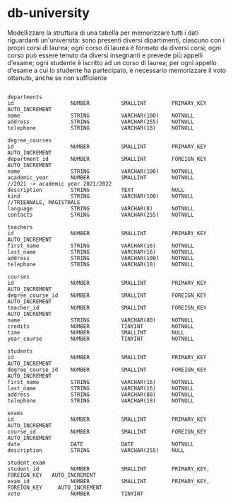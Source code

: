 # db-university
Modellizzare la struttura di una tabella per memorizzare tutti i dati riguardanti un'università:
    sono presenti diversi dipartimenti, ciascuno con i propri corsi di laurea;
    ogni corso di laurea è formato da diversi corsi;
    ogni corso può essere tenuto da diversi insegnanti e prevede più appelli d'esame;
    ogni studente è iscritto ad un corso di laurea;
    per ogni appello d'esame a cui lo studente ha partecipato, è necessario memorizzare il voto ottenuto, anche se non sufficiente

~~~~~~~~~~~~~~~~~~~~~~~

departments
id                  NUMBER          SMALLINT        PRIMARY_KEY     AUTO_INCREMENT
name                STRING          VARCHAR(100)    NOTNULL
address             STRING          VARCHAR(255)    NOTNULL
telephone           STRING          VARCHAR(18)     NOTNULL

~~~~~~~~~~~~~~~~~~~~~~~
~~~~~~~~~~~~~~~~~~~~~~~
degree_courses
id                  NUMBER          SMALLINT        PRIMARY_KEY     AUTO_INCREMENT
department_id       NUMBER          SMALLINT        FOREIGN_KEY     AUTO_INCREMENT
name                STRING          VARCHAR(100)    NOTNULL
academic_year       NUMBER          SMALLINT        NOTNULL                       //2021 -> academic year 2021/2022
description         STRING          TEXT            NULL
kind                STRING          VARCHAR(100)    NOTNULL                       //TRIENNALE, MAGISTRALE
language            STRING          VARCHAR(8)      NOTNULL
contacts            STRING          VARCHAR(255)    NOTNULL

~~~~~~~~~~~~~~~~~~~~~~~
~~~~~~~~~~~~~~~~~~~~~~~
teachers
id                  NUMBER          SMALLINT        PRIMARY_KEY     AUTO_INCREMENT
first_name          STRING          VARCHAR(16)     NOTNULL
last_name           STRING          VARCHAR(16)     NOTNULL
address             STRING          VARCHAR(100)    NOTNULL
telephone           STRING          VARCHAR(18)     NOTNULL

~~~~~~~~~~~~~~~~~~~~~~~
~~~~~~~~~~~~~~~~~~~~~~~
courses
id                  NUMBER          SMALLINT        PRIMARY_KEY     AUTO_INCREMENT
degree_course_id    NUMBER          SMALLINT        FOREIGN_KEY     AUTO_INCREMENT
teacher_id          NUMBER          SMALLINT        FOREIGN_KEY     AUTO_INCREMENT
name                STRING          VARCHAR(80)     NOTNULL
credits             NUMBER          TINYINT         NOTNULL
time                NUMBER          SMALLINT        NULL
year_course         NUMBER          TINYINT         NOTNULL

~~~~~~~~~~~~~~~~~~~~~~~
~~~~~~~~~~~~~~~~~~~~~~~
students
id                  NUMBER          SMALLINT        PRIMARY_KEY     AUTO_INCREMENT
degree_course_id    NUMBER          SMALLINT        FOREIGN_KEY     AUTO_INCREMENT
first_name          STRING          VARCHAR(16)     NOTNULL
last_name           STRING          VARCHAR(16)     NOTNULL
address             STRING          VARCHAR(80)     NOTNULL
telephone           STRING          VARCHAR(18)     NOTNULL

~~~~~~~~~~~~~~~~~~~~~~~
~~~~~~~~~~~~~~~~~~~~~~~
exams
id                  NUMBER          SMALLINT        PRIMARY_KEY     AUTO_INCREMENT
course_id           NUMBER          SMALLINT        FOREIGN_KEY     AUTO_INCREMENT
date                DATE            DATE            NOTNULL
description         STRING          VARCHAR(255)    NULL

~~~~~~~~~~~~~~~~~~~~~~~
~~~~~~~~~~~~~~~~~~~~~~~
student_exam
student_id          NUMBER          SMALLINT        PRIMARY_KEY, FOREIGN_KEY   AUTO_INCREMENT
exam_id             NUMBER          SMALLINT        PRIMARY_KEY, FOREIGN_KEY     AUTO_INCREMENT
vote                NUMBER          TINYINT
